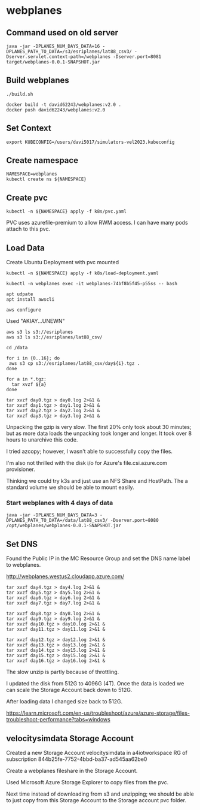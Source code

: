 
# webplanes

## Command used on old server 

```
java -jar -DPLANES_NUM_DAYS_DATA=16 -DPLANES_PATH_TO_DATA=/s3/esriplanes/lat88_csv3/ -Dserver.servlet.context-path=/webplanes -Dserver.port=8081 target/webplanes-0.0.1-SNAPSHOT.jar
```


## Build webplanes

```
./build.sh 
```

```
docker build -t david62243/webplanes:v2.0 .
docker push david62243/webplanes:v2.0
```

## Set Context

```
export KUBECONFIG=/users/davi5017/simulators-vel2023.kubeconfig
```

## Create namespace

```
NAMESPACE=webplanes
kubectl create ns ${NAMESPACE}
```

## Create pvc

```
kubectl -n ${NAMESPACE} apply -f k8s/pvc.yaml
```

PVC uses azurefile-premium to allow RWM access.  I can have many pods attach to this pvc. 

## Load Data 

Create Ubuntu Deployment with pvc mounted

```
kubectl -n ${NAMESPACE} apply -f k8s/load-deployment.yaml 
```

```
kubectl -n webplanes exec -it webplanes-74bf8b5f45-p55ss -- bash
```

```
apt udpate
apt install awscli
```

```
aws configure
```


Used "AKIAY...UNEWN" 

```
aws s3 ls s3://esriplanes
aws s3 ls s3://esriplanes/lat88_csv/
```

```
cd /data
```

```
for i in {0..16}; do
 aws s3 cp s3://esriplanes/lat88_csv/day${i}.tgz .
done
```

```
for a in *.tgz:
  tar xvzf ${a}
done
```

```
tar xvzf day0.tgz > day0.log 2>&1 &
tar xvzf day1.tgz > day1.log 2>&1 &
tar xvzf day2.tgz > day2.log 2>&1 &
tar xvzf day3.tgz > day3.log 2>&1 &
```

Unpacking the gzip is very slow.  The first 20% only took about 30 minutes; but as more data loads the unpacking took longer and longer.  It took over 8 hours to unarchive this code.  

I tried azcopy; however, I wasn't able to successfully copy the files. 

I'm also not thrilled with the disk i/o for Azure's file.csi.azure.com provisioner. 

Thinking we could try k3s and just use an NFS Share and HostPath.  The a standard volume we should be able to mount easily. 

### Start webplanes with 4 days of data

```
java -jar -DPLANES_NUM_DAYS_DATA=3 -DPLANES_PATH_TO_DATA=/data/lat88_csv3/ -Dserver.port=8080 /opt/webplanes/webplanes-0.0.1-SNAPSHOT.jar
```


## Set DNS 

Found the Public IP in the MC Resource Group and set the DNS name label to webplanes. 

http://webplanes.westus2.cloudapp.azure.com/



```
tar xvzf day4.tgz > day4.log 2>&1 &
tar xvzf day5.tgz > day5.log 2>&1 &
tar xvzf day6.tgz > day6.log 2>&1 &
tar xvzf day7.tgz > day7.log 2>&1 &
```


```
tar xvzf day8.tgz > day8.log 2>&1 &
tar xvzf day9.tgz > day9.log 2>&1 &
tar xvzf day10.tgz > day10.log 2>&1 &
tar xvzf day11.tgz > day11.log 2>&1 &
```

```
tar xvzf day12.tgz > day12.log 2>&1 &
tar xvzf day13.tgz > day13.log 2>&1 &
tar xvzf day14.tgz > day15.log 2>&1 &
tar xvzf day15.tgz > day15.log 2>&1 &
tar xvzf day16.tgz > day16.log 2>&1 &
```

The slow unzip is partly because of throttling. 

I updated the disk from 512G to 4096G (4T).  Once the data is loaded we can scale the Storage Account back down to 512G.

After loading data I changed size back to 512G. 

https://learn.microsoft.com/en-us/troubleshoot/azure/azure-storage/files-troubleshoot-performance?tabs=windows

## velocitysimdata Storage Account

Created a new Storage Account velocitysimdata in a4iotworkspace RG of subscription 844b25fe-7752-4bbd-ba37-ad545aa62be0

Create a webplanes fileshare in the Storage Account.

Used Microsoft Azure Storage Explorer to copy files from the pvc.

Next time instead of downloading from s3 and unzipping; we should be able to just copy from this Storage Account to the Storage account pvc folder. 

